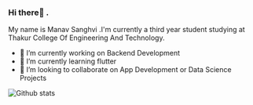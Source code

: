 ### Hi there👋 . 
My name is Manav Sanghvi .I'm currently a third year student studying at Thakur College Of Engineering And Technology.


- 🔭 I’m currently working on Backend Development
- 🌱 I’m currently learning flutter
- 👯 I’m looking to collaborate on App Development or Data Science Projects

![Github stats](https://github-readme-stats.vercel.app/api?manav0702&theme=highcontrast%show_icons=true&count_private=true)
